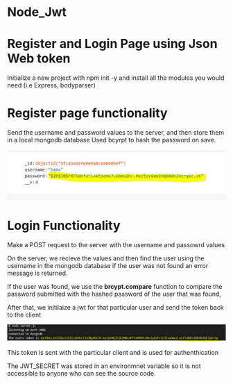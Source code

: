 # Node_Jwt

<h1>Register and Login Page using Json Web token </h1>

Initialize a new project with npm init -y and install all the modules you would need (i.e Express, bodyparser)

<h1>Register page functionality </h1>

Send the username and password values to the server, and then store them in a local mongodb database
Used bcyrpt to hash the password on save.

![](images/hash_password.JPG)

<h1>Login Functionality </h1>

Make a POST request to the server with the username and passowrd values

On the server, we recieve the values and then find the user using the username in the mongodb database
if the user was not found an error message is returned.

If the user was found, we use the <b>brcypt.compare</b> function to compare the password submitted with the hashed password of the user that was found,

After that, we initilaize a jwt for that particular user and send the token back to the client

![](images/token.JPG)

This token is sent with the particular client and is used for authenthication

The JWT_SECRET was stored in an environmnet variable so it is not accessible to anyone who can see the source code.



